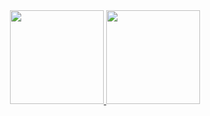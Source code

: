 <div align="center">
  <a href="https://Gabriel03-GitHub">
  <img height="150em" src="https://github-readme-stats.vercel.app/api?username=Gabriel03-GitHub&show_icons=true&theme=dracula&include_all_commits=true&count_private=true"/>
  <img height="150em" src="https://github-readme-stats.vercel.app/api/top-langs/?username=Gabriel03-GitHub&layout=compact&langs_count=7&theme=dracula"/>
</div>
